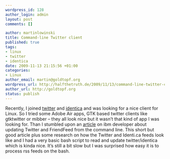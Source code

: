 ```yaml
--- 
wordpress_id: 128
author_login: admin
layout: post
comments: []

author: martinlowinski
title: Command-line Twitter client
published: true
tags: 
- linux
- twitter
- identica
date: 2009-11-13 21:15:56 +01:00
categories: 
- Linux
author_email: martin@goldtopf.org
wordpress_url: http://halfthetruth.de/2009/11/13/command-line-twitter-client/
author_url: http://goldtopf.org
status: publish
---
```

Recently, I joined <a href="http://twitter.com/c0b0lt">twitter</a> and <a href="http://identi.ca/c0b0lt">identica</a> and was looking for a nice client for Linux. So I tried some Adobe Air  apps, GTK based twitter clients like gtktwitter or mibber &ndash; they all  look nice but it wasn&rsquo;t that kind of app I was looking for. Than I  stumbled upon an <a href="http://www.ibm.com/developerworks/linux/library/l-friendfeed/index.html">article</a> on ibm developer about updating Twitter and FriendFeed from the command  line. This short but good article plus some research on how the Twitter  and Identi.ca feeds look like and I had a very basic bash script to  read and update twitter/identica which is kinda nice. It&rsquo;s still a bit  slow but I was surprised how easy it is to process rss feeds on the  bash.
